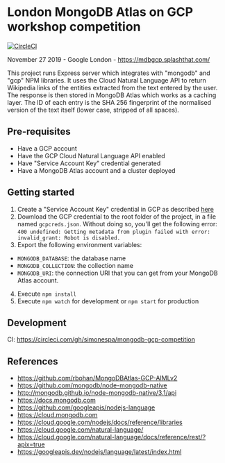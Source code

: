 # London MongoDB Atlas on GCP workshop competition

[![CircleCI](https://circleci.com/gh/simonespa/mongodb-gcp-competition.svg?style=svg)](https://circleci.com/gh/simonespa/mongodb-gcp-competition)

November 27 2019 - Google London - https://mdbgcp.splashthat.com/

This project runs Express server which integrates with "mongodb" and "gcp" NPM libraries. It uses the Cloud Natural Language API to return Wikipedia links of the entities extracted from the text entered by the user. The response is then stored in MongoDB Atlas which works as a caching layer. The ID of each entry is the SHA 256 fingerprint of the normalised version of the text itself (lower case, stripped of all spaces).

## Pre-requisites

- Have a GCP account
- Have the GCP Cloud Natural Language API enabled
- Have "Service Account Key" credential generated
- Have a MongoDB Atlas account and a cluster deployed

## Getting started

1. Create a "Service Account Key" credential in GCP as described [here](https://github.com/rbohan/MongoDBAtlas-GCP-AIMLv2/blob/master/Guides/GCPProjectAndVisionSetup.md)
2. Download the GCP credential to the root folder of the project, in a file named `gcpcreds.json`. Without doing so, you'll get the following error: `400 undefined: Getting metadata from plugin failed with error: invalid_grant: Robot is disabled.`
3. Export the following environment variables:

- `MONGODB_DATABASE`: the database name
- `MONGODB_COLLECTION`: the collection name
- `MONGODB_URI`: the connection URI that you can get from your MongoDB Atlas account.

4. Execute `npm install`
5. Execute `npm watch` for development or `npm start` for production

## Development

CI: https://circleci.com/gh/simonespa/mongodb-gcp-competition

## References

- https://github.com/rbohan/MongoDBAtlas-GCP-AIMLv2
- https://github.com/mongodb/node-mongodb-native
- http://mongodb.github.io/node-mongodb-native/3.1/api
- https://docs.mongodb.com
- https://github.com/googleapis/nodejs-language
- https://cloud.mongodb.com
- https://cloud.google.com/nodejs/docs/reference/libraries
- https://cloud.google.com/natural-language/
- https://cloud.google.com/natural-language/docs/reference/rest/?apix=true
- https://googleapis.dev/nodejs/language/latest/index.html

